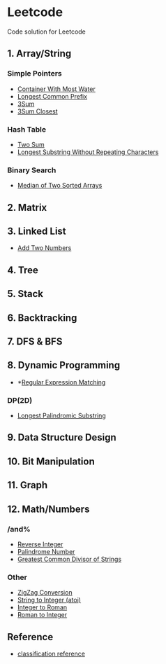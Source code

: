 # Leetcode
Code solution for Leetcode


## 1. Array/String ##
### Simple Pointers ###
- [Container With Most Water](solutions/11_ContainerWithMostWater.md)
- [Longest Common Prefix](solutions/14_LongestCommonPrefix.md)
- [3Sum](solutions/15_3Sum.md)
- [3Sum Closest](solutions/16_3SumClosest.md)

### Hash Table ###
- [Two Sum](solutions/1_TwoSum.md)
- [Longest Substring Without Repeating Characters](solutions/3_LongestSubstringWithoutRepeatingCharacters.md)

### Binary Search ###
- [Median of Two Sorted Arrays](solutions/4_MedianofTwoSortedArrays.md)

## 2. Matrix ##

## 3. Linked List ##
- [Add Two Numbers](solutions/2_AddTwoNumbers.md)

## 4. Tree ##

## 5. Stack ##

## 6. Backtracking ##

## 7. DFS & BFS ##

## 8. Dynamic Programming ##
- *[Regular Expression Matching](solutions/10_RegularExpressionMatching.md)
### DP(2D) ###
- [Longest Palindromic Substring](solutions/5_LongestPalindromicSubstring.md)

## 9. Data Structure Design ##

## 10. Bit Manipulation ##

## 11. Graph ##

## 12. Math/Numbers ##
### /and% ###
- [Reverse Integer](solutions/7_ReverseInteger.md)
- [Palindrome Number](solutions/9_PalindromeNumber.md)
- [Greatest Common Divisor of Strings](solutions/1071_GreatestCommonDivisorofStrings.md)
### Other ###
- [ZigZag Conversion](solutions/6_ZigZagConversion.md)
- [String to Integer (atoi)](solutions/8_StringtoInteger(atoi).md)
- [Integer to Roman](solutions/12_IntegertoRoman.md)
- [Roman to Integer](solutions/13_RomantoInteger.md)

## Reference
- [classification reference](https://www.programcreek.com/2013/08/leetcode-problem-classification/)
